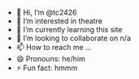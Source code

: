- 👋 Hi, I’m @tc2426
- 👀 I’m interested in theatre
- 🌱 I’m currently learning this site
- 💞️ I’m looking to collaborate on n/a
- 📫 How to reach me ...
- 😄 Pronouns: he/him
- ⚡ Fun fact: hmmm

<!---
tc2426/tc2426 is a ✨ special ✨ repository because its `README.md` (this file) appears on your GitHub profile.
You can click the Preview link to take a look at your changes.
--->
